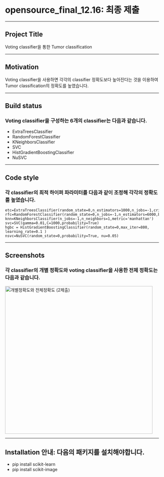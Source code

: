 # opensource_final_12.16: 최종 제출
***
## Project Title 
Voting classifier을 통한 Tumor classification


***
## Motivation
Voting classifier을 사용하면 각각의 classifier 정확도보다 높아진다는 것을 이용하여
Tumor classification의 정확도를 높였습니다.


***
## Build status

### Voting classifier을 구성하는 6개의 classifier는 다음과 같습니다.
* ExtraTreesClassifier
* RandomForestClassifier
* KNeighborsClassifier
* SVC
* HistGradientBoostingClassifier
* NuSVC


***
## Code style

### 각 classifier의 최적 하이퍼 파라미터를 다음과 같이 조정해 각각의 정확도를 높였습니다.

    etc=ExtraTreesClassifier(random_state=0,n_estimators=1000,n_jobs=-1,criterion='log_loss')
    rfc=RandomForestClassifier(random_state=0,n_jobs=-1,n_estimators=6000,bootstrap=False,criterion='entropy',max_features='log2')
    knn=KNeighborsClassifier(n_jobs=-1,n_neighbors=1,metric='manhattan')
    svc=SVC(gamma=0.01,C=1000,probability=True)
    hgbc = HistGradientBoostingClassifier(random_state=0,max_iter=800, learning_rate=0.1 )
    nsvc=NuSVC(random_state=0,probability=True, nu=0.05)  


***
## Screenshots

### 각 classifier의 개별 정확도와 voting classifier을 사용한 전체 정확도는 다음과 같습니다.
<img width="483" alt="개별정확도와 전체정확도 (2제출)" src="https://user-images.githubusercontent.com/115199282/207026033-59a18bf2-3664-43b8-b009-3c4f63f46297.png">





***
## Installation 안내: 다음의 패키지를 설치해야합니다.
* pip install scikit-learn
* pip install scikit-image

